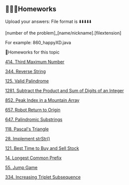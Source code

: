 

## 👩🏻‍💻Homeworks

Upload your answers:
File format is ⬇️⬇️⬇️⬇️⬇️

[number of the problem]_[name/nickname].[filextension]

For example:
860_happyXD.java 

🤩Homeworks for this topic

[414. Third Maximum Number](https://leetcode.com/problems/third-maximum-number/)

[344. Reverse String](https://leetcode.com/problems/reverse-string/)

[125. Valid Palindrome](https://leetcode.com/problems/valid-palindrome/)

[1281. Subtract the Product and Sum of Digits of an Integer](https://leetcode.com/problems/subtract-the-product-and-sum-of-digits-of-an-integer/)

[852. Peak Index in a Mountain Array](https://leetcode.com/problems/peak-index-in-a-mountain-array/)

[657. Robot Return to Origin](https://leetcode.com/problems/robot-return-to-origin/)

[647. Palindromic Substrings](https://leetcode.com/problems/palindromic-substrings/)

[118. Pascal's Triangle](https://leetcode.com/problems/pascals-triangle/)

[28. Implement strStr()](https://leetcode.com/problems/implement-strstr/)

[121. Best Time to Buy and Sell Stock](https://leetcode.com/problems/best-time-to-buy-and-sell-stock/)

[14. Longest Common Prefix](https://leetcode.com/problems/longest-common-prefix/)

[55. Jump Game](https://leetcode.com/problems/jump-game/)

[334. Increasing Triplet Subsequence](https://leetcode.com/problems/increasing-triplet-subsequence/)
